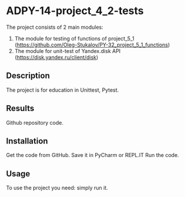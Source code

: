 # ADPY-14-project_4_2-tests

The project consists of 2 main modules:
1. The module for testing of functions of project_5_1 (https://github.com/Oleg-Stukalov/PY-32_project_5_1_functions)
2. The module for unit-test of Yandex.disk API (https://disk.yandex.ru/client/disk)

## Description

The project is for education in Unittest, Pytest.

## Results

Github repository code.

## Installation

Get the code from GitHub. Save it in PyCharm or REPL.IT Run the code.

## Usage

To use the project you need: simply run it.
